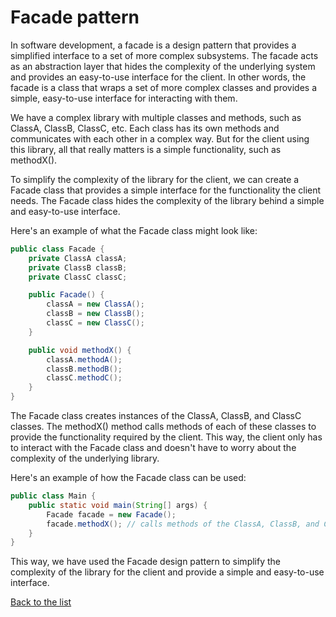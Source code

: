 # Facade pattern

In software development, a facade is a design pattern that provides a simplified interface to a set of more complex subsystems. The facade acts as an abstraction layer that hides the complexity of the underlying system and provides an easy-to-use interface for the client. In other words, the facade is a class that wraps a set of more complex classes and provides a simple, easy-to-use interface for interacting with them.

We have a complex library with multiple classes and methods, such as ClassA, ClassB, ClassC, etc. Each class has its own methods and communicates with each other in a complex way. But for the client using this library, all that really matters is a simple functionality, such as methodX().

To simplify the complexity of the library for the client, we can create a Facade class that provides a simple interface for the functionality the client needs. The Facade class hides the complexity of the library behind a simple and easy-to-use interface.

Here's an example of what the Facade class might look like:

```java
public class Facade {
    private ClassA classA;
    private ClassB classB;
    private ClassC classC;

    public Facade() {
        classA = new ClassA();
        classB = new ClassB();
        classC = new ClassC();
    }

    public void methodX() {
        classA.methodA();
        classB.methodB();
        classC.methodC();
    }
}
```

The Facade class creates instances of the ClassA, ClassB, and ClassC classes. The methodX() method calls methods of each of these classes to provide the functionality required by the client. This way, the client only has to interact with the Facade class and doesn't have to worry about the complexity of the underlying library.

Here's an example of how the Facade class can be used:

```java
public class Main {
    public static void main(String[] args) {
        Facade facade = new Facade();
        facade.methodX(); // calls methods of the ClassA, ClassB, and ClassC classes
    }
}
```

This way, we have used the Facade design pattern to simplify the complexity of the library for the client and provide a simple and easy-to-use interface.

[Back to the list](./README.md)